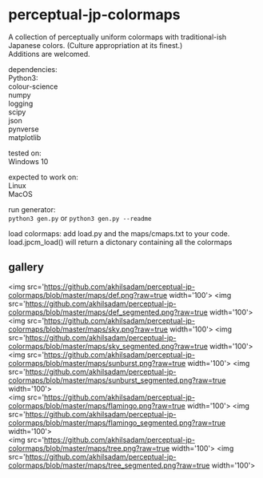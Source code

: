 
# perceptual-jp-colormaps  
  
A collection of perceptually uniform colormaps with traditional-ish Japanese colors. (Culture appropriation at its finest.)  
Additions are welcomed.  

dependencies:  
	Python3:  
		colour-science  
		numpy  
		logging  
		scipy  
		json  
		pynverse  
		matplotlib  
  
tested on:  
	Windows 10  
  
expected to work on:  
	Linux  
	MacOS  
  
run generator:   
    `python3 gen.py` or `python3 gen.py --readme`

load colormaps:
    add load.py and the maps/cmaps.txt to your code.
    load.jpcm_load() will return a dictonary containing all the colormaps

## gallery  

<img src='https://github.com/akhilsadam/perceptual-jp-colormaps/blob/master/maps/def.png?raw=true width='100'>  <img src='https://github.com/akhilsadam/perceptual-jp-colormaps/blob/master/maps/def_segmented.png?raw=true width='100'>    
<img src='https://github.com/akhilsadam/perceptual-jp-colormaps/blob/master/maps/sky.png?raw=true width='100'>  <img src='https://github.com/akhilsadam/perceptual-jp-colormaps/blob/master/maps/sky_segmented.png?raw=true width='100'>    
<img src='https://github.com/akhilsadam/perceptual-jp-colormaps/blob/master/maps/sunburst.png?raw=true width='100'>  <img src='https://github.com/akhilsadam/perceptual-jp-colormaps/blob/master/maps/sunburst_segmented.png?raw=true width='100'>    
<img src='https://github.com/akhilsadam/perceptual-jp-colormaps/blob/master/maps/flamingo.png?raw=true width='100'>  <img src='https://github.com/akhilsadam/perceptual-jp-colormaps/blob/master/maps/flamingo_segmented.png?raw=true width='100'>    
<img src='https://github.com/akhilsadam/perceptual-jp-colormaps/blob/master/maps/tree.png?raw=true width='100'>  <img src='https://github.com/akhilsadam/perceptual-jp-colormaps/blob/master/maps/tree_segmented.png?raw=true width='100'>  